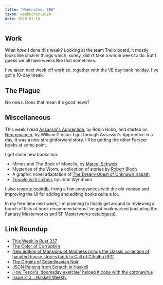 ```yaml
---
title: "Weeknotes: 086"
taxon: weeknotes-2020
date: 2020-05-10
---
```


## Work

What *have* I done this week?  Looking at the team Trello board, it
mostly looks like smaller things which, surely, didn't take a whole
week to do.  But I guess we all have weeks like that sometimes.

I've taken next week off work so, together with the VE day bank
holiday, I've got a 10-day break.


## The Plague

No news.  Does that mean it's good news?


## Miscellaneous

This week I read [Assassin's Apprentice][], by Robin Hobb, and started
on [Neuromancer][], by William Gibson.  I got through Assassin's
Apprentice in a day, it was a nice straightforward story.  I'll be
getting the other Farseer books at some point.

I got some new books too:

- Mimes and The Book of Monelle, by [Marcel Schwob][]
- Mysteries of the Worm, a collection of stories by [Robert Bloch][]
- A graphic novel adaptation of [The Dream-Quest of Unknown Kadath][]
- [Trouble with Lichen][], by John Wyndham

I also [rewrote bookdb][], fixing a few annoyances with the old
version and improving the UI for adding and editing books quite a lot.

In my free time next week, I'm planning to finally get around to
reviewing a bunch of lists of book recommendations I've got bookmarked
(including the Fantasy Masterworks and SF Masterworks catalogues).

[Assassin's Apprentice]: https://en.wikipedia.org/wiki/Assassin%27s_Apprentice
[Neuromancer]: https://en.wikipedia.org/wiki/Neuromancer
[Marcel Schwob]: https://en.wikipedia.org/wiki/Marcel_Schwob
[Robert Bloch]: https://en.wikipedia.org/wiki/Robert_Bloch
[The Dream-Quest of Unknown Kadath]: https://en.wikipedia.org/wiki/The_Dream-Quest_of_Unknown_Kadath
[Trouble with Lichen]: https://en.wikipedia.org/wiki/Trouble_with_Lichen
[rewrote bookdb]: https://github.com/barrucadu/bookdb/pull/14


## Link Roundup

 - [This Week in Rust 337](https://this-week-in-rust.org/blog/2020/05/05/this-week-in-rust-337/)
 - [The Color of Corruption](https://www.youtube.com/watch?v=L51xc6iqeaU)
 - [New edition of Mansions of Madness brings the classic collection of haunted house stories back to Call of Cthulhu RPG](https://www.dicebreaker.com/games/call-of-cthulhu-rpg/news/mansions-of-madness-call-of-cthulhu-7e)
 - [The Origins of Scandinavian Noir](https://www.theparisreview.org/blog/2020/05/06/the-origins-of-scandinavian-noir/)
 - [JSON Parsing from Scratch in Haskell](https://abhinavsarkar.net/posts/json-parsing-from-scratch-in-haskell/)
 - [How Tesco's 'doomsday exercise' helped it cope with the coronavirus ](https://www.theguardian.com/business/2020/may/03/how-tesco-doomsday-exercise-helped-it-cope-with-the-coronavirus)
 - [Issue 210 :: Haskell Weekly](https://haskellweekly.news/issue/210.html)
